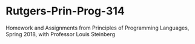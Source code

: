 # Rutgers-Prin-Prog-314
Homework and Assignments from Principles of Programming Languages, Spring 2018, with Professor Louis Steinberg 
